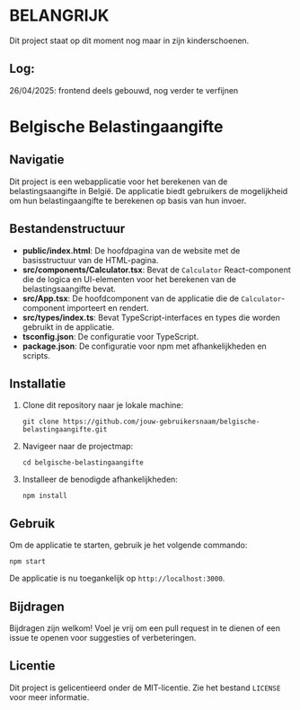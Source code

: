 # BELANGRIJK

Dit project staat op dit moment nog maar in zijn kinderschoenen.

## Log:

26/04/2025: frontend deels gebouwd, nog verder te verfijnen


# Belgische Belastingaangifte

## Navigatie


Dit project is een webapplicatie voor het berekenen van de belastingsaangifte in België. De applicatie biedt gebruikers de mogelijkheid om hun belastingaangifte te berekenen op basis van hun invoer.

## Bestandenstructuur

- **public/index.html**: De hoofdpagina van de website met de basisstructuur van de HTML-pagina.
- **src/components/Calculator.tsx**: Bevat de `Calculator` React-component die de logica en UI-elementen voor het berekenen van de belastingsaangifte bevat.
- **src/App.tsx**: De hoofdcomponent van de applicatie die de `Calculator`-component importeert en rendert.
- **src/types/index.ts**: Bevat TypeScript-interfaces en types die worden gebruikt in de applicatie.
- **tsconfig.json**: De configuratie voor TypeScript.
- **package.json**: De configuratie voor npm met afhankelijkheden en scripts.

## Installatie

1. Clone dit repository naar je lokale machine:
   ```
   git clone https://github.com/jouw-gebruikersnaam/belgische-belastingaangifte.git
   ```

2. Navigeer naar de projectmap:
   ```
   cd belgische-belastingaangifte
   ```

3. Installeer de benodigde afhankelijkheden:
   ```
   npm install
   ```

## Gebruik

Om de applicatie te starten, gebruik je het volgende commando:
```
npm start
```

De applicatie is nu toegankelijk op `http://localhost:3000`.

## Bijdragen

Bijdragen zijn welkom! Voel je vrij om een pull request in te dienen of een issue te openen voor suggesties of verbeteringen.

## Licentie

Dit project is gelicentieerd onder de MIT-licentie. Zie het bestand `LICENSE` voor meer informatie.